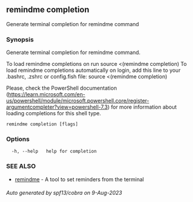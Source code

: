 ## remindme completion

Generate terminal completion for remindme command

### Synopsis

Generate terminal completion for remindme command.

To load remindme completions on run
   source <(remindme completion)
To load remindme completions automatically on login, add this line to your .bashrc, .zshrc or config.fish file: 
source <(remindme completion)

Please, check the PowerShell documentation (https://learn.microsoft.com/en-us/powershell/module/microsoft.powershell.core/register-argumentcompleter?view=powershell-7.3) for more information about loading completions for this shell type.

```
remindme completion [flags]
```

### Options

```
  -h, --help   help for completion
```

### SEE ALSO

* [remindme](remindme.md)	 - A tool to set reminders from the terminal

###### Auto generated by spf13/cobra on 9-Aug-2023
